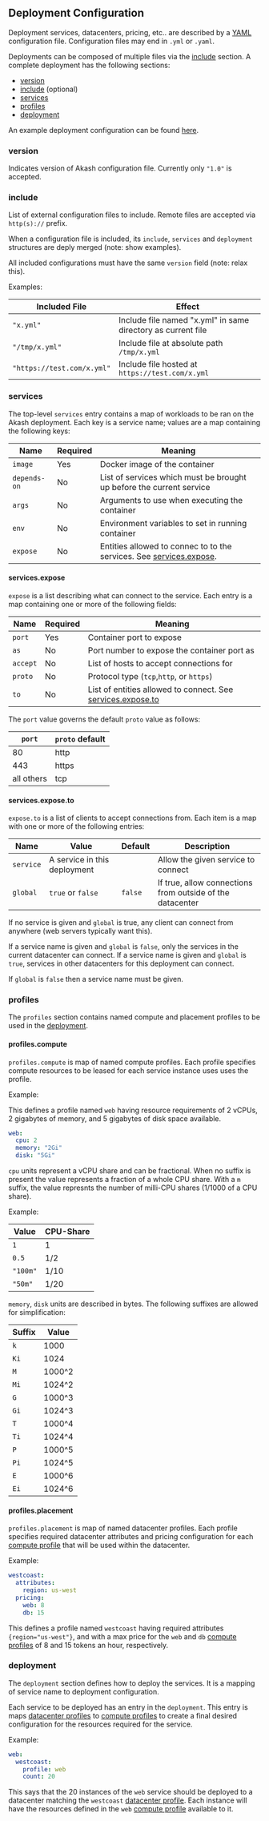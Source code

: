 ## Deployment Configuration

Deployment services, datacenters, pricing, etc.. are described by a [YAML](http://www.yaml.org/start.html) configuration file.  Configuration files may end in `.yml` or `.yaml`.

Deployments can be composed of multiple files via the [include](#include) section.  A complete deployment has the following sections:

 * [version](#version)
 * [include](#include) (optional)
 * [services](#services)
 * [profiles](#profiles)
 * [deployment](#deployment)

An example deployment configuration can be found [here](deployment.yml).

### version

Indicates version of Akash configuration file.  Currently only `"1.0"` is accepted.

### include

List of external configuration files to include.  Remote files are accepted via `http(s)://` prefix.

When a configuration file is included, its `include`, `services` and `deployment` structures are deply merged (note: show examples).

All included configurations must have the same `version` field (note: relax this).

Examples:

| Included File | Effect |
| --- | --- |
| `"x.yml"` | Include file named "x.yml" in same directory as current file |
| `"/tmp/x.yml"` | Include file at absolute path `/tmp/x.yml` |
| `"https://test.com/x.yml"` | Include file hosted at `https://test.com/x.yml` |

### services

The top-level `services` entry contains a map of workloads to be ran on the Akash deployment.  Each key is a service name; values are a map containing the following keys:

| Name | Required | Meaning |
| --- | --- | --- |
| `image` | Yes | Docker image of the container |
| `depends-on` | No | List of services which must be brought up before the current service |
| `args` | No | Arguments to use when executing the container |
| `env` |  No | Environment variables to set in running container |
| `expose` | No | Entities allowed to connec to to the services.  See [services.expose](#servicesexpose). |

#### services.expose

`expose` is a list describing what can connect to the service.  Each entry is a map containing one or more of the following fields:

| Name | Required | Meaning |
|--- | --- | --- |
| `port` | Yes | Container port to expose |
| `as` | No | Port number to expose the container port as |
| `accept` | No | List of hosts to accept connections for |
| `proto` | No | Protocol type (`tcp`,`http`, or `https`) |
| `to` | No | List of entities allowed to connect.  See [services.expose.to](#servicesexposeto) |

The `port` value governs the default `proto` value as follows:

| `port` | `proto` default |
| --- | --- |
| 80 | http |
| 443 | https |
| all others | tcp |

#### services.expose.to

`expose.to` is a list of clients to accept connections from.  Each item is a map with one or more of the following entries:

| Name | Value | Default | Description |
| --- | --- | --- | --- |
| `service` | A service in this deployment | | Allow the given service to connect |
| `global`  | `true` or `false` | `false` | If true, allow connections from outside of the datacenter |


If no service is given and `global` is true, any client can connect from anywhere (web servers typically want this).

If a service name is given and `global` is `false`, only the services in the current datacenter can connect.
If a service name is given and `global` is `true`, services in other datacenters for this deployment can connect.

If `global` is `false` then a service name must be given.

### profiles

The `profiles` section contains named compute and placement profiles to be used in the [deployment](#deployment).

#### profiles.compute

`profiles.compute` is map of named compute profiles.  Each profile specifies compute resources to be leased for each service instance
uses uses the profile.

Example:

This defines a profile named `web` having resource requirements of 2 vCPUs, 2 gigabytes of memory, and 5 gigabytes of disk space available.


```yaml
web:
  cpu: 2
  memory: "2Gi"
  disk: "5Gi"
```

`cpu` units represent a vCPU share and can be fractional.  When no suffix is present the value represents
a fraction of a whole CPU share.  With a `m` suffix, the value represnts the number of milli-CPU shares (1/1000 of a CPU share).

Example:

| Value | CPU-Share |
| --- | --- |
| `1` | 1 |
| `0.5` | 1/2 |
| `"100m"` | 1/10 |
| `"50m"` | 1/20 |

`memory`, `disk` units are described in bytes.  The following suffixes are allowed for simplification:

| Suffix | Value |
| --- | --- |
| `k` | 1000 |
| `Ki` | 1024 |
| `M`  | 1000^2 |
| `Mi`  | 1024^2 |
| `G`  | 1000^3 |
| `Gi`  | 1024^3 |
| `T`  | 1000^4 |
| `Ti`  | 1024^4 |
| `P`  | 1000^5 |
| `Pi`  | 1024^5 |
| `E`  | 1000^6 |
| `Ei`  | 1024^6 |

#### profiles.placement

`profiles.placement` is map of named datacenter profiles.  Each profile specifies required datacenter attributes and pricing
configuration for each [compute profile](#profilescompute) that will be used within the datacenter.

Example:

```yaml
westcoast:
  attributes:
    region: us-west
  pricing:
    web: 8
    db: 15
```

This defines a profile named `westcoast` having required attributes `{region="us-west"}`, and with a max price for
the `web` and `db` [compute profiles](#profilescompute) of 8 and 15 tokens an hour, respectively.

### deployment

The `deployment` section defines how to deploy the services.  It is a mapping of service name to deployment configuration.

Each service to be deployed has an entry in the `deployment`.  This entry is maps [datacenter profiles](#profilesplacement) to
[compute profiles](#profilescompute) to create a final desired configuration for the resources required for the service.

Example:

```yaml
web:
  westcoast:
    profile: web
    count: 20
```

This says that the 20 instances of the `web` service should be deployed to a datacenter matching the `westcoast` [datacenter profile](#profilesplacement).  Each instance will have 
the resources defined in the `web` [compute profile](#profilescompute) available to it.
